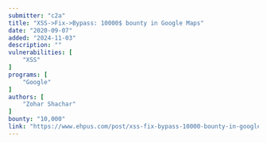 ```yaml
---
submitter: "c2a"
title: "XSS->Fix->Bypass: 10000$ bounty in Google Maps"
date: "2020-09-07"
added: "2024-11-03"
description: ""
vulnerabilities: [
    "XSS"
]
programs: [
    "Google"
]
authors: [
    "Zohar Shachar"
]
bounty: "10,000"
link: "https://www.ehpus.com/post/xss-fix-bypass-10000-bounty-in-google-maps"
---
```




